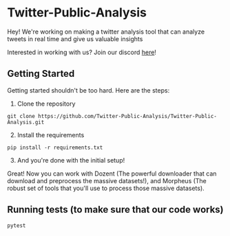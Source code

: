 # Twitter-Public-Analysis

Hey! We're working on making a twitter analysis tool that can analyze tweets in real time and give us valuable insights

Interested in working with us? Join our discord [here](https://discord.com/channels/729368876965429310/729368876965429313)!

## Getting Started

Getting started shouldn't be too hard. Here are the steps:

1. Clone the repository

`git clone https://github.com/Twitter-Public-Analysis/Twitter-Public-Analysis.git`

2. Install the requirements

`pip install -r requirements.txt`

3. And you're done with the initial setup!

Great! Now you can work with Dozent (The powerful downloader that can download and preprocess the massive datasets!), and Morpheus (The robust set of tools that you'll use to process those massive datasets).

## Running tests (to make sure that our code works)

`pytest`
